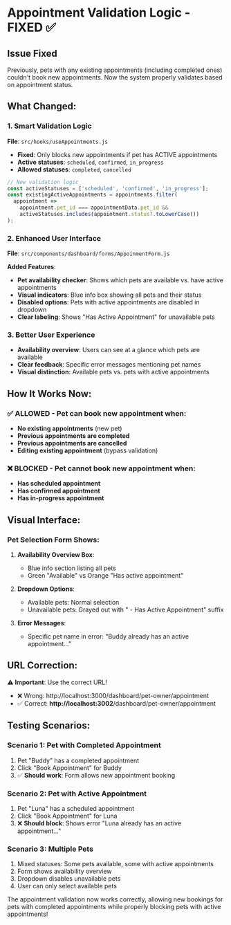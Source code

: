 # Appointment Validation Logic - FIXED ✅

## Issue Fixed

Previously, pets with any existing appointments (including completed ones) couldn't book new appointments. Now the system properly validates based on appointment status.

## What Changed:

### 1. Smart Validation Logic
**File**: `src/hooks/useAppointments.js`
- **Fixed**: Only blocks new appointments if pet has ACTIVE appointments
- **Active statuses**: `scheduled`, `confirmed`, `in_progress`
- **Allowed statuses**: `completed`, `cancelled`

```javascript
// New validation logic
const activeStatuses = ['scheduled', 'confirmed', 'in_progress'];
const existingActiveAppointments = appointments.filter(
  appointment =>
    appointment.pet_id === appointmentData.pet_id &&
    activeStatuses.includes(appointment.status?.toLowerCase())
);
```

### 2. Enhanced User Interface
**File**: `src/components/dashboard/forms/AppoinmentForm.js`

**Added Features**:
- **Pet availability checker**: Shows which pets are available vs. have active appointments
- **Visual indicators**: Blue info box showing all pets and their status
- **Disabled options**: Pets with active appointments are disabled in dropdown
- **Clear labeling**: Shows "Has Active Appointment" for unavailable pets

### 3. Better User Experience
- **Availability overview**: Users can see at a glance which pets are available
- **Clear feedback**: Specific error messages mentioning pet names
- **Visual distinction**: Available pets vs. pets with active appointments

## How It Works Now:

### ✅ ALLOWED - Pet can book new appointment when:
- **No existing appointments** (new pet)
- **Previous appointments are completed**
- **Previous appointments are cancelled**
- **Editing existing appointment** (bypass validation)

### ❌ BLOCKED - Pet cannot book new appointment when:
- **Has scheduled appointment**
- **Has confirmed appointment**
- **Has in-progress appointment**

## Visual Interface:

### Pet Selection Form Shows:
1. **Availability Overview Box**:
   - Blue info section listing all pets
   - Green "Available" vs Orange "Has active appointment"

2. **Dropdown Options**:
   - Available pets: Normal selection
   - Unavailable pets: Grayed out with " - Has Active Appointment" suffix

3. **Error Messages**:
   - Specific pet name in error: "Buddy already has an active appointment..."

## URL Correction:

**⚠️ Important**: Use the correct URL!
- ❌ Wrong: http://localhost:3000/dashboard/pet-owner/appointment
- ✅ Correct: **http://localhost:3002**/dashboard/pet-owner/appointment

## Testing Scenarios:

### Scenario 1: Pet with Completed Appointment
1. Pet "Buddy" has a completed appointment
2. Click "Book Appointment" for Buddy
3. ✅ **Should work**: Form allows new appointment booking

### Scenario 2: Pet with Active Appointment
1. Pet "Luna" has a scheduled appointment
2. Click "Book Appointment" for Luna
3. ❌ **Should block**: Shows error "Luna already has an active appointment..."

### Scenario 3: Multiple Pets
1. Mixed statuses: Some pets available, some with active appointments
2. Form shows availability overview
3. Dropdown disables unavailable pets
4. User can only select available pets

The appointment validation now works correctly, allowing new bookings for pets with completed appointments while properly blocking pets with active appointments!